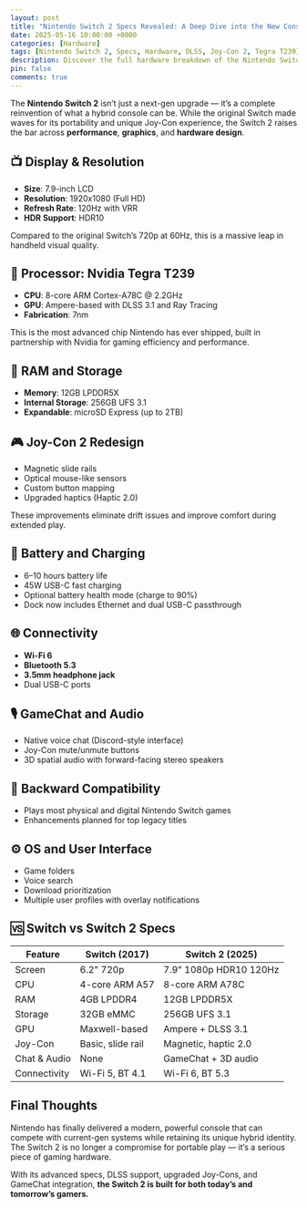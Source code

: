 ```yaml
---
layout: post
title: "Nintendo Switch 2 Specs Revealed: A Deep Dive into the New Console's Hardware"
date: 2025-05-16 10:00:00 +0000
categories: [Hardware]
tags: [Nintendo Switch 2, Specs, Hardware, DLSS, Joy-Con 2, Tegra T239]
description: Discover the full hardware breakdown of the Nintendo Switch 2, including specs for CPU, GPU, RAM, display, Joy-Con 2, and connectivity upgrades in 2025.
pin: false
comments: true
---
```


The **Nintendo Switch 2** isn’t just a next-gen upgrade — it’s a complete reinvention of what a hybrid console can be. While the original Switch made waves for its portability and unique Joy-Con experience, the Switch 2 raises the bar across **performance**, **graphics**, and **hardware design**.

## 📺 Display & Resolution

- **Size**: 7.9-inch LCD
- **Resolution**: 1920x1080 (Full HD)
- **Refresh Rate**: 120Hz with VRR
- **HDR Support**: HDR10

Compared to the original Switch’s 720p at 60Hz, this is a massive leap in handheld visual quality.

## 🧠 Processor: Nvidia Tegra T239

- **CPU**: 8-core ARM Cortex-A78C @ 2.2GHz
- **GPU**: Ampere-based with DLSS 3.1 and Ray Tracing
- **Fabrication**: 7nm

This is the most advanced chip Nintendo has ever shipped, built in partnership with Nvidia for gaming efficiency and performance.

## 💾 RAM and Storage

- **Memory**: 12GB LPDDR5X
- **Internal Storage**: 256GB UFS 3.1
- **Expandable**: microSD Express (up to 2TB)

## 🎮 Joy-Con 2 Redesign

- Magnetic slide rails
- Optical mouse-like sensors
- Custom button mapping
- Upgraded haptics (Haptic 2.0)

These improvements eliminate drift issues and improve comfort during extended play.

## 🔋 Battery and Charging

- 6–10 hours battery life
- 45W USB-C fast charging
- Optional battery health mode (charge to 90%)
- Dock now includes Ethernet and dual USB-C passthrough

## 🌐 Connectivity

- **Wi-Fi 6**
- **Bluetooth 5.3**
- **3.5mm headphone jack**
- Dual USB-C ports

## 🎙️ GameChat and Audio

- Native voice chat (Discord-style interface)
- Joy-Con mute/unmute buttons
- 3D spatial audio with forward-facing stereo speakers

## 🧩 Backward Compatibility

- Plays most physical and digital Nintendo Switch games
- Enhancements planned for top legacy titles

## ⚙️ OS and User Interface

- Game folders
- Voice search
- Download prioritization
- Multiple user profiles with overlay notifications

## 🆚 Switch vs Switch 2 Specs

| Feature              | Switch (2017)     | Switch 2 (2025)      |
|----------------------|-------------------|-----------------------|
| Screen               | 6.2" 720p          | 7.9" 1080p HDR10 120Hz |
| CPU                  | 4-core ARM A57     | 8-core ARM A78C       |
| RAM                  | 4GB LPDDR4         | 12GB LPDDR5X          |
| Storage              | 32GB eMMC          | 256GB UFS 3.1         |
| GPU                  | Maxwell-based      | Ampere + DLSS 3.1     |
| Joy-Con              | Basic, slide rail  | Magnetic, haptic 2.0  |
| Chat & Audio         | None               | GameChat + 3D audio   |
| Connectivity         | Wi-Fi 5, BT 4.1    | Wi-Fi 6, BT 5.3       |

## Final Thoughts

Nintendo has finally delivered a modern, powerful console that can compete with current-gen systems while retaining its unique hybrid identity. The Switch 2 is no longer a compromise for portable play — it’s a serious piece of gaming hardware.

With its advanced specs, DLSS support, upgraded Joy-Cons, and GameChat integration, **the Switch 2 is built for both today’s and tomorrow’s gamers.**